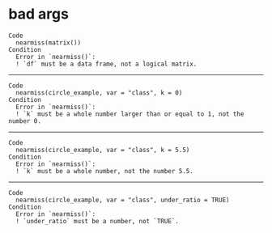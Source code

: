 # bad args

    Code
      nearmiss(matrix())
    Condition
      Error in `nearmiss()`:
      ! `df` must be a data frame, not a logical matrix.

---

    Code
      nearmiss(circle_example, var = "class", k = 0)
    Condition
      Error in `nearmiss()`:
      ! `k` must be a whole number larger than or equal to 1, not the number 0.

---

    Code
      nearmiss(circle_example, var = "class", k = 5.5)
    Condition
      Error in `nearmiss()`:
      ! `k` must be a whole number, not the number 5.5.

---

    Code
      nearmiss(circle_example, var = "class", under_ratio = TRUE)
    Condition
      Error in `nearmiss()`:
      ! `under_ratio` must be a number, not `TRUE`.

